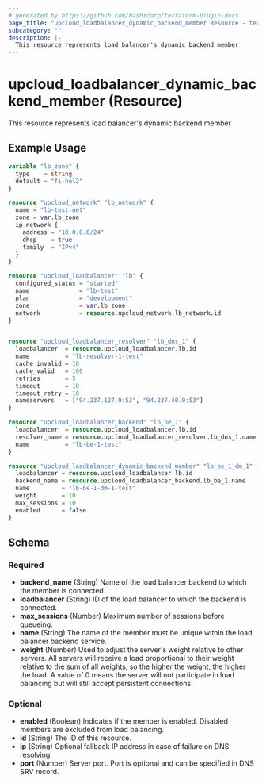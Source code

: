 ```yaml
---
# generated by https://github.com/hashicorp/terraform-plugin-docs
page_title: "upcloud_loadbalancer_dynamic_backend_member Resource - terraform-provider-upcloud"
subcategory: ""
description: |-
  This resource represents load balancer's dynamic backend member
---
```


# upcloud_loadbalancer_dynamic_backend_member (Resource)

This resource represents load balancer's dynamic backend member

## Example Usage

```terraform
variable "lb_zone" {
  type    = string
  default = "fi-hel2"
}

resource "upcloud_network" "lb_network" {
  name = "lb-test-net"
  zone = var.lb_zone
  ip_network {
    address = "10.0.0.0/24"
    dhcp    = true
    family  = "IPv4"
  }
}

resource "upcloud_loadbalancer" "lb" {
  configured_status = "started"
  name              = "lb-test"
  plan              = "development"
  zone              = var.lb_zone
  network           = resource.upcloud_network.lb_network.id
}


resource "upcloud_loadbalancer_resolver" "lb_dns_1" {
  loadbalancer  = resource.upcloud_loadbalancer.lb.id
  name          = "lb-resolver-1-test"
  cache_invalid = 10
  cache_valid   = 100
  retries       = 5
  timeout       = 10
  timeout_retry = 10
  nameservers   = ["94.237.127.9:53", "94.237.40.9:53"]
}

resource "upcloud_loadbalancer_backend" "lb_be_1" {
  loadbalancer  = resource.upcloud_loadbalancer.lb.id
  resolver_name = resource.upcloud_loadbalancer_resolver.lb_dns_1.name
  name          = "lb-be-1-test"
}

resource "upcloud_loadbalancer_dynamic_backend_member" "lb_be_1_dm_1" {
  loadbalancer = resource.upcloud_loadbalancer.lb.id
  backend_name = resource.upcloud_loadbalancer_backend.lb_be_1.name
  name         = "lb-be-1-dm-1-test"
  weight       = 10
  max_sessions = 10
  enabled      = false
}
```

<!-- schema generated by tfplugindocs -->
## Schema

### Required

- **backend_name** (String) Name of the load balancer backend to which the member is connected.
- **loadbalancer** (String) ID of the load balancer to which the backend is connected.
- **max_sessions** (Number) Maximum number of sessions before queueing.
- **name** (String) The name of the member must be unique within the load balancer backend service.
- **weight** (Number) Used to adjust the server's weight relative to other servers. 
				All servers will receive a load proportional to their weight relative to the sum of all weights, so the higher the weight, the higher the load. 
				A value of 0 means the server will not participate in load balancing but will still accept persistent connections.

### Optional

- **enabled** (Boolean) Indicates if the member is enabled. Disabled members are excluded from load balancing.
- **id** (String) The ID of this resource.
- **ip** (String) Optional fallback IP address in case of failure on DNS resolving.
- **port** (Number) Server port. Port is optional and can be specified in DNS SRV record.


